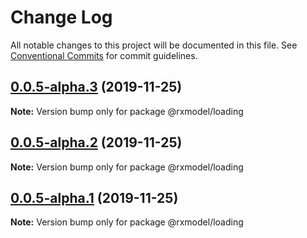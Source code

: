 # Change Log

All notable changes to this project will be documented in this file.
See [Conventional Commits](https://conventionalcommits.org) for commit guidelines.

## [0.0.5-alpha.3](https://github.com/yoyooyooo/rxmodel/compare/@rxmodel/loading@0.0.5-alpha.1...@rxmodel/loading@0.0.5-alpha.3) (2019-11-25)

**Note:** Version bump only for package @rxmodel/loading





## [0.0.5-alpha.2](https://github.com/yoyooyooo/rxmodel/compare/@rxmodel/loading@0.0.5-alpha.1...@rxmodel/loading@0.0.5-alpha.2) (2019-11-25)

**Note:** Version bump only for package @rxmodel/loading





## [0.0.5-alpha.1](https://github.com/yoyooyooo/rxmodel/compare/@rxmodel/loading@0.0.5-alpha.0...@rxmodel/loading@0.0.5-alpha.1) (2019-11-25)

**Note:** Version bump only for package @rxmodel/loading
